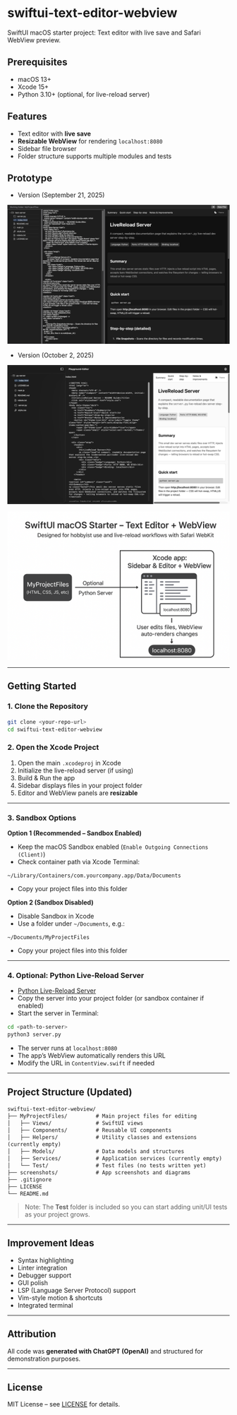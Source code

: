 # swiftui-text-editor-webview

SwiftUI macOS starter project: Text editor with live save and Safari WebView preview.

## Prerequisites
- macOS 13+  
- Xcode 15+  
- Python 3.10+ (optional, for live-reload server)  

## Features
- Text editor with **live save**  
- **Resizable WebView** for rendering `localhost:8080`  
- Sidebar file browser  
- Folder structure supports multiple modules and tests  

## Prototype

- Version (September 21, 2025)

![App Screenshot](screenshots/app_screenshot.png)  

- Version (October 2, 2025)

![App Screenshot](screenshots/Screenshot_2025-10-02.png)  


![Architecture Diagram](screenshots/diagram.png)  

---

## Getting Started

### 1. Clone the Repository
```bash
git clone <your-repo-url>
cd swiftui-text-editor-webview
```

### 2. Open the Xcode Project
1. Open the main `.xcodeproj` in Xcode  
2. Initialize the live-reload server (if using)  
3. Build & Run the app  
4. Sidebar displays files in your project folder  
5. Editor and WebView panels are **resizable**  

---

### 3. Sandbox Options

**Option 1 (Recommended – Sandbox Enabled)**  
- Keep the macOS Sandbox enabled (`Enable Outgoing Connections (Client)`)  
- Check container path via Xcode Terminal:  
```
~/Library/Containers/com.yourcompany.app/Data/Documents
```  
- Copy your project files into this folder  

**Option 2 (Sandbox Disabled)**  
- Disable Sandbox in Xcode  
- Use a folder under `~/Documents`, e.g.:  
```
~/Documents/MyProjectFiles
```  
- Copy your project files into this folder  

---

### 4. Optional: Python Live-Reload Server
- [Python Live-Reload Server](https://github.com/x91823903819038219083190/live-reload-development-server)  
- Copy the server into your project folder (or sandbox container if enabled)  
- Start the server in Terminal:
```bash
cd <path-to-server>
python3 server.py
```
- The server runs at `localhost:8080`  
- The app’s WebView automatically renders this URL  
- Modify the URL in `ContentView.swift` if needed  

---

## Project Structure (Updated)
```
swiftui-text-editor-webview/
├── MyProjectFiles/         # Main project files for editing
│   ├── Views/              # SwiftUI views
│   ├── Components/         # Reusable UI components
│   ├── Helpers/            # Utility classes and extensions (currently empty)
│   ├── Models/             # Data models and structures
│   ├── Services/           # Application services (currently empty)
│   └── Test/               # Test files (no tests written yet)
├── screenshots/            # App screenshots and diagrams
├── .gitignore
├── LICENSE
└── README.md
```
> Note: The **Test** folder is included so you can start adding unit/UI tests as your project grows.

---

## Improvement Ideas
- Syntax highlighting  
- Linter integration  
- Debugger support  
- GUI polish  
- LSP (Language Server Protocol) support  
- Vim-style motion & shortcuts  
- Integrated terminal  

---

## Attribution
All code was **generated with ChatGPT (OpenAI)** and structured for demonstration purposes.  

---

## License
MIT License – see [LICENSE](./LICENSE) for details.
